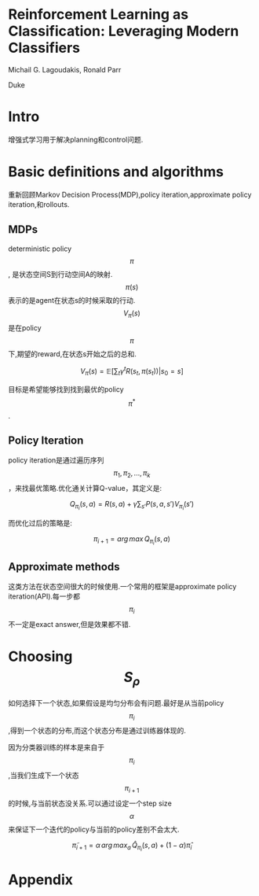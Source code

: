 # Reinforcement Learning as Classification: Leveraging Modern Classifiers

Michail G. Lagoudakis, Ronald Parr

Duke

# Intro

增强式学习用于解决planning和control问题.

# Basic definitions and algorithms

重新回顾Markov Decision Process(MDP),policy iteration,approximate policy iteration,和rollouts.

## MDPs

deterministic policy $$\pi$$, 是状态空间S到行动空间A的映射.$$\pi(s)$$表示的是agent在状态s的时候采取的行动.$$V_\pi(s)$$是在policy $$\pi$$下,期望的reward,在状态s开始之后的总和.

$$V_\pi(s) = \mathbb{E}[\sum_t \gamma^t R(s_t,\pi(s_t)) | s_0 = s]$$

目标是希望能够找到找到最优的policy $$\pi^*$$.

## Policy Iteration

policy iteration是通过遍历序列$$\pi_1, \pi_2, ... , \pi_k$$，来找最优策略.优化通关计算Q-value，其定义是:

$$Q_{\pi_i}(s,a) = R(s,a) + \gamma \sum_{s'} P(s,a,s') V_{\pi_i}(s')$$

而优化过后的策略是:

$$\pi_{i+1} = arg\,max \, Q_{\pi_i}(s,a)$$

## Approximate methods

这类方法在状态空间很大的时候使用.一个常用的框架是approximate policy iteration(API).每一步都$$\pi_i$$不一定是exact answer,但是效果都不错.

# Choosing $$S_\rho$$

如何选择下一个状态,如果假设是均匀分布会有问题.最好是从当前policy $$\pi_i$$,得到一个状态的分布,而这个状态分布是通过训练器体现的.

因为分类器训练的样本是来自于$$\pi_i$$,当我们生成下一个状态$$\pi_{i+1}$$的时候,与当前状态没关系.可以通过设定一个step size $$\alpha$$ 来保证下一个迭代的policy与当前的policy差别不会太大.

$$\tilde \pi_{i+1} = \alpha \, arg\, max_a \, \hat Q_{\pi_i}(s,a) + (1-\alpha) \hat \pi_i $$

# Appendix
